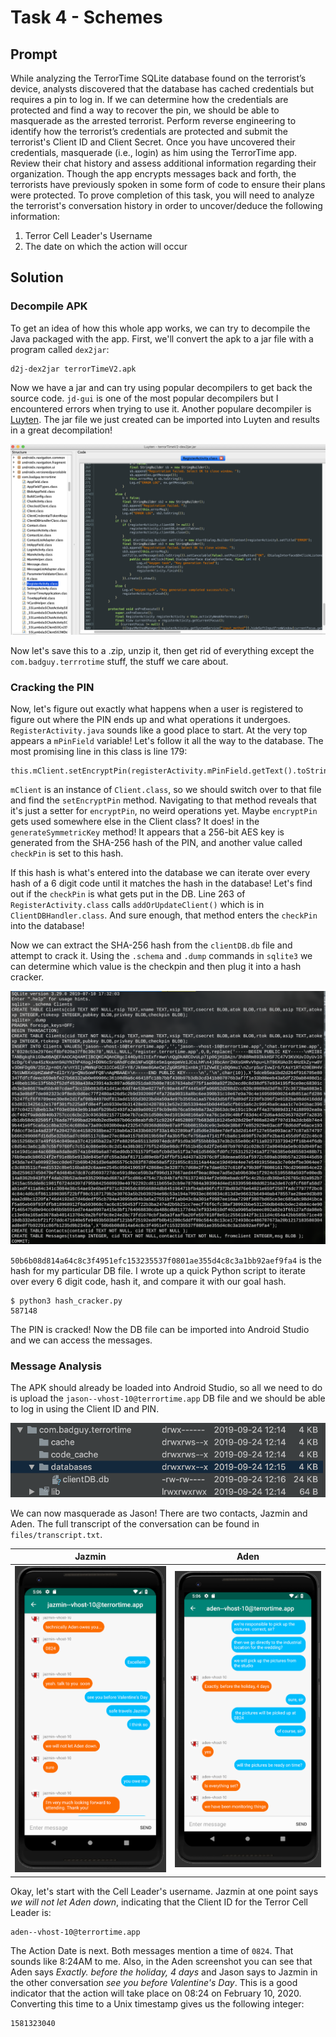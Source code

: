# Task 4 - Schemes

## Prompt

While analyzing the TerrorTime SQLite database found on the terrorist’s device, analysts discovered that the database has cached credentials but requires a pin to log in. If we can determine how the credentials are protected and find a way to recover the pin, we should be able to masquerade as the arrested terrorist. Perform reverse engineering to identify how the terrorist’s credentials are protected and submit the terrorist's Client ID and Client Secret. Once you have uncovered their credentials, masquerade (i.e., login) as him using the TerrorTime app. Review their chat history and assess additional information regarding their organization. Though the app encrypts messages back and forth, the terrorists have previously spoken in some form of code to ensure their plans were protected. To prove completion of this task, you will need to analyze the terrorist's conversation history in order to uncover/deduce the following information:

1. Terror Cell Leader's Username
3. The date on which the action will occur

## Solution

### Decompile APK

To get an idea of how this whole app works, we can try to decompile the Java packaged with the app. First, we'll convert the apk to a jar file with a program called `dex2jar`:

```
d2j-dex2jar terrorTimeV2.apk
```

Now we have a jar and can try using popular decompilers to get back the source code. `jd-gui` is one of the most popular decompilers but I encountered errors when trying to use it. Another populare decompiler is [Luyten](https://github.com/deathmarine/Luyten). The jar file we just created can be imported into Luyten and results in a great decompilation!

![Decompilation](images/decomp.png)

Now let's save this to a .zip, unzip it, then get rid of everything except the `com.badguy.terrrotime` stuff, the stuff we care about. 

### Cracking the PIN

Now, let's figure out exactly what happens when a user is registered to figure out where the PIN ends up and what operations it undergoes. `RegisterActivity.java` sounds like a good place to start. At the very top appears a `mPinField` variable! Let's follow it all the way to the database. The most promising line in this class is line 179:

```
this.mClient.setEncryptPin(registerActivity.mPinField.getText().toString());
```

`mClient` is an instance of `Client.class`, so we should switch over to that file and find the `setEncryptPin` method. Navigating to that method reveals that it's just a setter for `encryptPin`, no weird operations yet. Maybe `encryptPin` gets used somewhere else in the Client class? It does! in the `generateSymmetricKey` method! It appears that a 256-bit AES key is generated from the SHA-256 hash of the PIN, and another value called `checkPin` is set to this hash. 

If this hash is what's entered into the database we can iterate over every hash of a 6 digit code until it matches the hash in the database! Let's find out if the `checkPin` is what gets put in the DB. Line 263 of `RegisterActivity.class` calls `addOrUpdateClient()` which is in `ClientDBHandler.class`. And sure enough, that method enters the `checkPin` into the database!

Now we can extract the SHA-256 hash from the `clientDB.db` file and attempt to crack it. Using the `.schema` and `.dump` commands in `sqlite3` we can determine which value is the checkpin and then plug it into a hash cracker. 

![Hash](images/hash.png)

`50b6b08d814a64c8c3f4951efc153235537f0801ae355d4c8c3a1bb92aef9fa4` is the hash for my particular DB file. I wrote up a quick Python script to iterate over every 6 digit code, hash it, and compare it with our goal hash. 

```
$ python3 hash_cracker.py
587148
``` 

The PIN is cracked! Now the DB file can be imported into Android Studio and we can access the messages.

### Message Analysis

The APK should already be loaded into Android Studio, so all we need to do is upload the `jason--vhost-10@terrortime.app` DB file and we should be able to log in using the Client ID and PIN. 

![DB File](images/db.png)

We can now masquerade as Jason! There are two contacts, Jazmin and Aden. The full transcript of the conversation can be found in `files/transcript.txt`.

Jazmin                      | Aden
:--------------------------:|:-----------------------:
![Jazmin](images/jazmin.png)| ![Aden](images/aden.png)

Okay, let's start with the Cell Leader's username. Jazmin at one point says _we will not let Aden down_, indicating that the Client ID for the Terror Cell Leader is:

```
aden--vhost-10@terrortime.app
```

The Action Date is next. Both messages mention a time of `0824`. That sounds like 8:24AM to me. Also, in the Aden screenshot you can see that Aden says _Exactly. before the holiday, 4 days_ and Jason says to Jazmin in the other conversation _see you before Valentine's Day_. This is a good indicator that the action will take place on 08:24 on February 10, 2020. Converting this time to a Unix timestamp gives us the following integer:

```
1581323040
```
